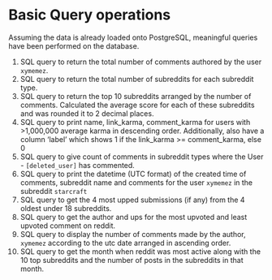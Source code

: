 # Basic Query operations

Assuming the data is already loaded onto PostgreSQL, meaningful queries have been performed on the database. 

1. SQL query to return the total number of comments authored by the
user `xymemez`.
2. SQL query to return the total number of subreddits for each subreddit
type.
3. SQL query to return the top 10 subreddits arranged by the number of
comments. Calculated the average score for each of these subreddits and was rounded it to 2
decimal places.
4. SQL query to print name, link_karma, comment_karma for users with >1,000,000 average karma in descending order. Additionally, also have a column ‘label’
which shows 1 if the link_karma >= comment_karma, else 0
5. SQL query to give count of comments in subreddit types where the User - `[deleted_user]` has commented. 
6. SQL query to print the datetime (UTC format) of the created time of comments, subreddit name and comments for the user `xymemez` in the subreddit
`starcraft`
7. SQL query to get the 4 most upped submissions (if any) from the 4 oldest under 18 subreddits.
8. SQL query to get the author and ups for the most upvoted and least upvoted comment on reddit.
9. SQL query to display the number of comments made by the author, `xymemez` according to the utc date arranged in ascending order.
10. SQL query to get the month when reddit was most active along with
the 10 top subreddits and the number of posts in the subreddits in that month.

